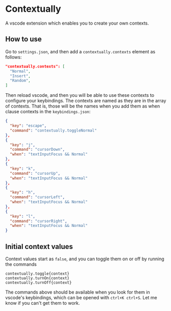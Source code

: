 # Contextually

A vscode extension which enables you to create your own contexts.

## How to use
Go to `settings.json`, and then add a `contextually.contexts` element as follows:
```json
"contextually.contexts": [
  "Normal",
  "Insert",
  "Random",
]
```

Then reload vscode, and then you will be able to use these contexts to configure your
keybindings. The contexts are named as they are in the array of contexts. That is,
those will be the names when you add them as when clause contexts in the `keybindings.json`:
```json
{
  "key": "escape",
  "command": "contextually.toggleNormal"
},
{
  "key": "j",
  "command": "cursorDown",
  "when": "textInputFocus && Normal"
},
{
  "key": "k",
  "command": "cursorUp",
  "when": "textInputFocus && Normal"
},
{
  "key": "h",
  "command": "cursorLeft",
  "when": "textInputFocus && Normal"
},
{
  "key": "l",
  "command": "cursorRight",
  "when": "textInputFocus && Normal"
}
```

## Initial context values
Context values start as `false`, and you can toggle them on or off by running the commands
```
contextually.toggle{context}
contextually.turnOn{context}
contextually.turnOff{context}
```

The commands above should be available when you look for them in vscode's keybindings,
which can be opened with `ctrl+K ctrl+S`. Let me know if you can't get them to work.
